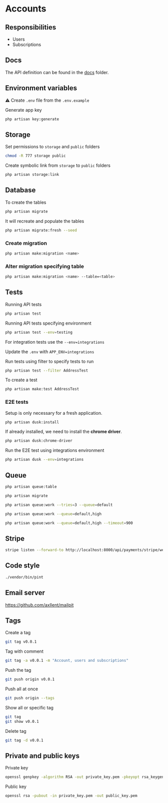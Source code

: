 # Accounts

## Responsibilities

- Users
- Subscriptions

## Docs

The API definition can be found in the [docs](./docs) folder.

## Environment variables

:warning: Create `.env` file from the `.env.example`

Generate app key

```sh
php artisan key:generate
```

## Storage

Set permissions to `storage` and `public` folders

```sh
chmod -R 777 storage public
```

Create symbolic link from `storage` to `public` folders

```sh
php artisan storage:link
```

## Database

To create the tables

```sh
php artisan migrate
```

It will recreate and populate the tables

```sh
php artisan migrate:fresh --seed
```

### Create migration

```sh
php artisan make:migration <name>
```

### Alter migration specifying table

```sh
php artisan make:migration <name> --table=<table>
```

## Tests

Running API tests

```sh
php artisan test
```

Running API tests specifying environment

```sh
php artisan test --env=testing
```

For integration tests use the `--env=integrations`

Update the `.env` with `APP_ENV=integrations`

Run tests using filter to specify tests to run

```sh
php artisan test --filter AddressTest
```

To create a test

```sh
php artisan make:test AddressTest
```

### E2E tests

Setup is only necessary for a fresh application.

```sh
php artisan dusk:install
```

If already installed, we need to install the **chrome driver**.

```sh
php artisan dusk:chrome-driver
```

Run the E2E test using integrations environment

```sh
php artisan dusk --env=integrations
```

## Queue

```sh
php artisan queue:table
```

```sh
php artisan migrate
```

```sh
php artisan queue:work --tries=3 --queue=default
```

```sh
php artisan queue:work --queue=default,high
```

```sh
php artisan queue:work --queue=default,high --timeout=900
```

## Stripe

```sh
stripe listen --forward-to http://localhost:8000/api/payments/stripe/webhooks
```

## Code style

```sh
./vendor/bin/pint
```

## Email server

https://github.com/axllent/mailpit

## Tags

Create a tag
```sh
git tag v0.0.1
```

Tag with comment
```sh
git tag -a v0.0.1 -m "Account, users and subscriptions"
```

Push the tag
```sh
git push origin v0.0.1
```

Push all at once
```sh
git push origin --tags
```

Show all or specific tag
```sh
git tag
git show v0.0.1
```

Delete tag
```sh
git tag -d v0.0.1
```

## Private and public keys

Private key

```sh
openssl genpkey -algorithm RSA -out private_key.pem -pkeyopt rsa_keygen_bits:2048
```

Public key

```sh
openssl rsa -pubout -in private_key.pem -out public_key.pem
```